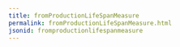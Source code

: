 ```yaml
---
title: fromProductionLifeSpanMeasure
permalink: fromProductionLifeSpanMeasure.html
jsonid: fromproductionlifespanmeasure
---
```

